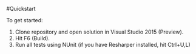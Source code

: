 #Quickstart

To get started: 

1. Clone repository and open solution in Visual Studio 2015 (Preview). 
2. Hit F6 (Build).
3. Run all tests using NUnit (if you have Resharper installed, hit Ctrl+U,L)
 